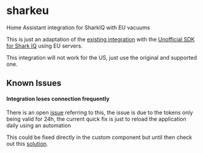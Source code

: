 # sharkeu
Home Assistant integration for SharkIQ with EU vacuums

This is just an adaptation of the [existing integration](https://github.com/home-assistant/core/tree/dev/homeassistant/components/sharkiq) with the [Unofficial SDK for Shark IQ](https://github.com/ajmarks/sharkiq) using EU servers.

This integration will not work for the US, just use the original and supported one.

## Known Issues

#### Integration loses connection frequently
There is an open [issue](https://github.com/home-assistant/core/issues/44775) referring to this, the issue is due to the tokens only being valid for 24h, the current quick fix is just to reload the application daily using an automation

This could be fixed directly in the custom component but until then check out this [solution](https://github.com/home-assistant/core/issues/44775#issuecomment-758230213).